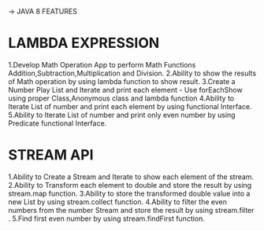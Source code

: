 -> JAVA 8 FEATURES
# LAMBDA EXPRESSION

1.Develop Math Operation App to perform Math Functions Addition,Subtraction,Multiplication and Division.
2.Ability to show the results of Math operation by using lambda function to show result. 
3.Create a Number Play List and Iterate and print each
element - Use forEachShow using proper Class,Anonymous class and lambda function
4.Ability to Iterate List of number and print each element by using functional Interface.
5.Ability to Iterate List of number and print only even number by using Predicate functional Interface. 


# STREAM API
1.Ability to Create a Stream and Iterate to show each element of the stream.
2.Ability to Transform each element to double and store the result by using stream.map function.
3.Ability to store the transformed double value into a new List by using stream.collect function.
4.Ability to filter the even numbers from the number Stream and store the result by using stream.filter .
5.Find first even number by using stream.findFirst function.